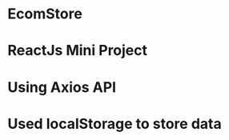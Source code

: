<h1>EcomStore</h1>
<h1>ReactJs Mini Project</h1>
<h1>Using Axios API</h1>
<h1>Used localStorage to store data</h1>